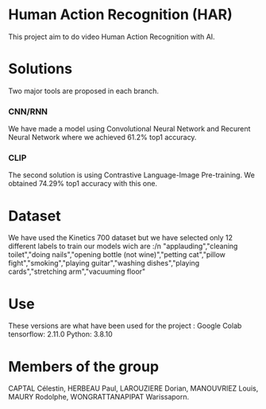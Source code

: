 # Human Action Recognition (HAR)
This project aim to do video Human Action Recognition with AI.

# Solutions
Two major tools are proposed in each branch.

### CNN/RNN
We have made a model using Convolutional Neural Network and Recurent Neural Network where we achieved 61.2% top1 accuracy.

### CLIP
The second solution is using Contrastive Language-Image Pre-training. We obtained 74.29% top1 accuracy with this one.

# Dataset
We have used the Kinetics 700 dataset but we have selected only 12 different labels to train our models wich are :/n
"applauding","cleaning toilet","doing nails","opening bottle (not wine)","petting cat","pillow fight","smoking","playing guitar","washing dishes","playing cards","stretching arm","vacuuming floor"

# Use
These versions are what have been used for the project :
Google Colab
tensorflow: 2.11.0
Python: 3.8.10

# Members of the group
CAPTAL Célestin,
HERBEAU Paul,
LAROUZIERE Dorian,
MANOUVRIEZ Louis,
MAURY Rodolphe,
WONGRATTANAPIPAT Warissaporn.
